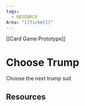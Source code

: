 ```yaml
---
tags:
  - RESOURCE
Area: "[[Ticket]]"
---
```

[[Card Game Prototype]]
# Choose Trump
Choose the next trump suit

## Resources
